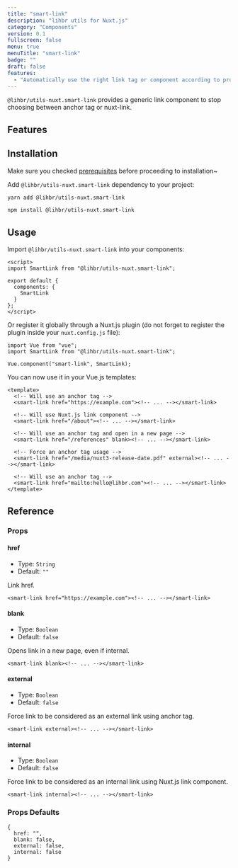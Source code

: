 ```yaml
---
title: "smart-link"
description: "lihbr utils for Nuxt.js"
category: "Components"
version: 0.1
fullscreen: false
menu: true
menuTitle: "smart-link"
badge: ""
draft: false
features:
  - "Automatically use the right link tag or component according to provided href"
---
```


`@lihbr/utils-nuxt.smart-link` provides a generic link component to stop choosing between anchor tag or nuxt-link.

## Features

<d-list :items="features"></d-list>

## Installation

<d-alert type="info">

Make sure you checked [prerequisites](/prerequisites) before proceeding to installation~

</d-alert>

Add `@lihbr/utils-nuxt.smart-link` dependency to your project:

<d-code-group>
  <d-code-block label="Yarn" active>

```bash
yarn add @lihbr/utils-nuxt.smart-link
```

  </d-code-block>
  <d-code-block label="npm">

```bash
npm install @lihbr/utils-nuxt.smart-link
```

  </d-code-block>
</d-code-group>

## Usage

Import `@lihbr/utils-nuxt.smart-link` into your components:

```vue[~/components/display/Card.vue]
<script>
import SmartLink from "@lihbr/utils-nuxt.smart-link";

export default {
  components: {
    SmartLink
  }
};
</script>
```

Or register it globally through a Nuxt.js plugin (do not forget to register the plugin inside your `nuxt.config.js` file):

```javascript[~/plugins/smart-link.js]
import Vue from "vue";
import SmartLink from "@lihbr/utils-nuxt.smart-link";

Vue.component("smart-link", SmartLink);
```

You can now use it in your Vue.js templates:

<!-- prettier-ignore-start -->
```vue[~/components/display/Card.vue]
<template>
  <!-- Will use an anchor tag -->
  <smart-link href="https://example.com"><!-- ... --></smart-link>

  <!-- Will use Nuxt.js link component -->
  <smart-link href="/about"><!-- ... --></smart-link>

  <!-- Will use an anchor tag and open in a new page -->
  <smart-link href="/references" blank><!-- ... --></smart-link>

  <!-- Force an anchor tag usage -->
  <smart-link href="/media/nuxt3-release-date.pdf" external><!-- ... --></smart-link>

  <!-- Will use an anchor tag -->
  <smart-link href="mailto:hello@lihbr.com"><!-- ... --></smart-link>
</template>
```
<!-- prettier-ignore-end -->

## Reference

### Props

#### href

- Type: `String`
- Default: `""`

Link href.

<!-- prettier-ignore-start -->
```html[component options]
<smart-link href="https://example.com"><!-- ... --></smart-link>
```
<!-- prettier-ignore-end -->

#### blank

- Type: `Boolean`
- Default: `false`

Opens link in a new page, even if internal.

<!-- prettier-ignore-start -->
```html[component options]
<smart-link blank><!-- ... --></smart-link>
```
<!-- prettier-ignore-end -->

#### external

- Type: `Boolean`
- Default: `false`

Force link to be considered as an external link using anchor tag.

<!-- prettier-ignore-start -->
```html[component options]
<smart-link external><!-- ... --></smart-link>
```
<!-- prettier-ignore-end -->

#### internal

- Type: `Boolean`
- Default: `false`

Force link to be considered as an internal link using Nuxt.js link component.

<!-- prettier-ignore-start -->
```html[component options]
<smart-link internal><!-- ... --></smart-link>
```
<!-- prettier-ignore-end -->

### Props Defaults

<!-- prettier-ignore-start -->
```javascript[component props]
{
  href: "",
  blank: false,
  external: false,
  internal: false
}
```
<!-- prettier-ignore-end -->
